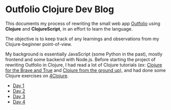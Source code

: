 # Outfolio Clojure Dev Blog

This documents my process of rewriting the small web app [Outfolio](https://github.com/nicolashery/outfolio-clj) using **Clojure** and **ClojureScript**, in an effort to learn the language.

The objective is to keep track of any learnings and observations from my Clojure-beginner point-of-view.

My background is essentially JavaScript (some Python in the past), mostly frontend and some backend with Node.js. Before starting the project of rewriting Outfolio in Clojure, I had read a lot of Clojure tutorials (ex: [Clojure for the Brave and True](http://www.braveclojure.com/) and [Clojure from the ground up](https://aphyr.com/tags/Clojure-from-the-ground-up)), and had done some Clojure exercises on [4Clojure](https://www.4clojure.com/).

- [Day 1](day01.md)
- [Day 2](day02.md)
- [Day 3](day03.md)
- [Day 4](day04.md)
